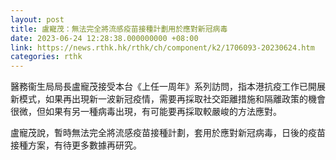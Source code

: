 ```yaml
---
layout: post
title: 盧寵茂：無法完全將流感疫苗接種計劃用於應對新冠病毒
date: 2023-06-24 12:28:38.000000000 +08:00
link: https://news.rthk.hk/rthk/ch/component/k2/1706093-20230624.htm
categories: rthk
---
```


醫務衞生局局長盧寵茂接受本台《上任一周年》系列訪問，指本港抗疫工作已開展新模式，如果再出現新一波新冠疫情，需要再採取社交距離措施和隔離政策的機會很微，但如果有另一種病毒出現，有可能要再採取較嚴峻的方法應對。

盧寵茂說，暫時無法完全將流感疫苗接種計劃，套用於應對新冠病毒，日後的疫苗接種方案，有待更多數據再研究。

